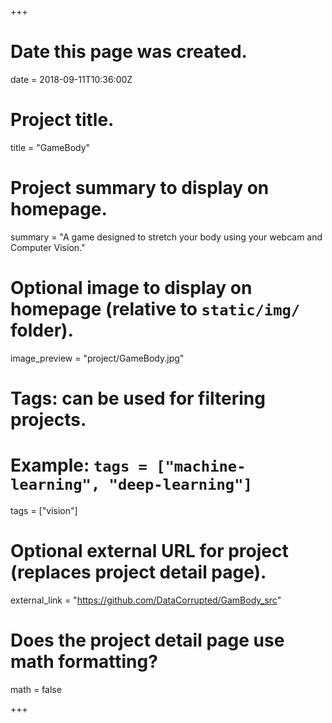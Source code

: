 +++
# Date this page was created.
date = 2018-09-11T10:36:00Z

# Project title.
title = "GameBody"

# Project summary to display on homepage.
summary = "A game designed to stretch your body using your webcam and Computer Vision."

# Optional image to display on homepage (relative to `static/img/` folder).
image_preview = "project/GameBody.jpg"

# Tags: can be used for filtering projects.
# Example: `tags = ["machine-learning", "deep-learning"]`
tags = ["vision"]

# Optional external URL for project (replaces project detail page).
external_link = "https://github.com/DataCorrupted/GamBody_src"

# Does the project detail page use math formatting?
math = false

+++
